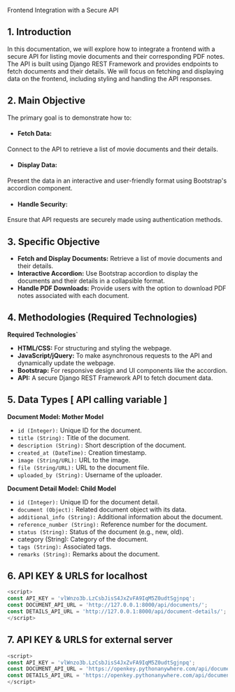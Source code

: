 Frontend Integration with a Secure API

## 1. Introduction
In this documentation, we will explore how to integrate a frontend with a secure API for listing movie documents and their corresponding PDF notes. The API is built using Django REST Framework and provides endpoints to fetch documents and their details. We will focus on fetching and displaying data on the frontend, including styling and handling the API responses.

## 2. Main Objective
The primary goal is to demonstrate how to:

- #### Fetch Data: 
Connect to the API to retrieve a list of movie documents and their details.

- #### Display Data: 
Present the data in an interactive and user-friendly format using Bootstrap's accordion component.

- #### Handle Security: 
Ensure that API requests are securely made using authentication methods.

## 3. Specific Objective

- **Fetch and Display Documents:** Retrieve a list of movie documents and their details.
- **Interactive Accordion:** Use Bootstrap accordion to display the documents and their details in a collapsible format.
- **Handle PDF Downloads:** Provide users with the option to download PDF notes associated with each document.
  
## 4. Methodologies (Required Technologies)
**Required Technologies`**

- **HTML/CSS:** For structuring and styling the webpage.
- **JavaScript/jQuery:** To make asynchronous requests to the API and dynamically update the webpage.
- **Bootstrap:** For responsive design and UI components like the accordion.
- **API:** A secure Django REST Framework API to fetch document data.

## 5. Data Types [ API calling variable ]

**Document Model:  Mother Model**

- `id (Integer):` Unique ID for the document.
- `title (String):` Title of the document.
- `description (String):` Short description of the document.
- `created_at (DateTime):` Creation timestamp.
- `image (String/URL):` URL to the image.
- `file (String/URL):` URL to the document file.
- `uploaded_by (String):` Username of the uploader.

**Document Detail Model:  Child Model**

- `id (Integer):` Unique ID for the document detail.
- `document (Object):` Related document object with its data.
- `additional_info (String):` Additional information about the document.
- `reference_number (String):` Reference number for the document.
- `status (String):` Status of the document (e.g., new, old).
- category (String): Category of the document.
- `tags (String):` Associated tags.
- `remarks (String):` Remarks about the document.

## 6. API KEY & URLS for localhost

```javascript
<script>
const API_KEY = 'vlWnzo3b.LzCsbJisS4JxZvFA9IqM5Z0udtSgjnpq';
const DOCUMENT_API_URL = 'http://127.0.0.1:8000/api/documents/';
const DETAILS_API_URL = 'http://127.0.0.1:8000/api/document-details/';
</script>
```


## 7. API KEY & URLS for external server

```javascript
<script>
const API_KEY = 'vlWnzo3b.LzCsbJisS4JxZvFA9IqM5Z0udtSgjnpq';
const DOCUMENT_API_URL = 'https://openkey.pythonanywhere.com/api/documents/';
const DETAILS_API_URL = 'https://openkey.pythonanywhere.com/api/document-details/';
</script>
```
